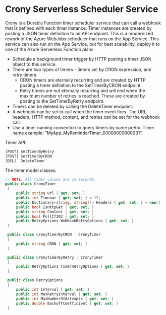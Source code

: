 # Crony Serverless Scheduler Service

Crony is a Durable Function timer scheduler service that can call a webhook that is defined with each timer instance. Timer instances are created by posting a JSON timer definition to an API endpoint. This is a modernized rework of the Azure WebJobs scheduler that runs on the App Service. This service can also run on the App Service, but for best scalability, deploy it to one of the Azure Serverless Function plans.

- Schedule a background timer trigger by HTTP posting a timer JSON object to this service.
- There are two types of timers - timers set by CRON expression, and retry timers:
    * CRON timers are eternally recurring and are created by HTTP posting a timer definition to the SetTimerByCRON endpoint.
    * Retry timers are not eternally recurring and will end when the maximum number of retries is reached. These are created by posting to the SetTimerByRetry endpoint.
- Timers can be deleted by calling the DeleteTimer endpoint.
- A webhook can be set to call when the timer event fires. The URL, headers, HTTP method, content, and retries can be set for the webhook call.
- Use a timer naming convention to query timers by name prefix. Timer name example: "MyApp_MyReminderTimer_00000000000031".

Timer API:
```r
[POST] SetTimerByRetry
[POST] SetTimerByCRON
[DEL]  DeleteTimer
```

The timer model classes:
```csharp
// NOTE: All timer values are in seconds.
public class CronyTimer
 {
     public string Url { get; set; }
     public int Timeout { get; set; } = 15;
     public Dictionary<string, string[]> Headers { get; set; } = new();
     public bool IsHttpGet { get; set; }
     public string Content { get; set; }
     public bool PollIf202 { get; set; }
     public RetryOptions WebhookRetryOptions { get; set; }
 }

 public class CronyTimerByCRON : CronyTimer
 {
     public string CRON { get; set; }
 }

 public class CronyTimerByRetry : CronyTimer
 {
     public RetryOptions TimerRetryOptions { get; set; }
 }

 public class RetryOptions
 {
     public int Interval { get; set; }
     public int MaxRetryInterval { get; set; }
     public int MaxNumberOfAttempts { get; set; }
     public double BackoffCoefficient { get; set; }
 }
```
